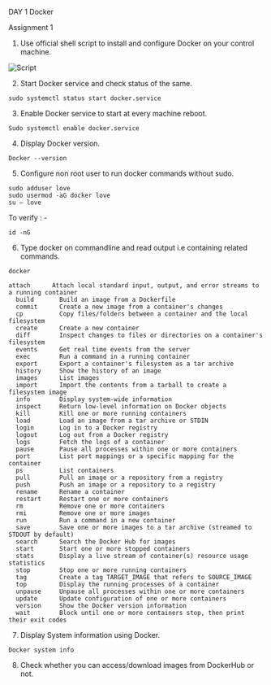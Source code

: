 DAY 1 Docker

Assignment 1
1. Use official shell script to install and configure Docker on your control machine. 

![Script](https://github.com/lovedeepsh/Docker_Assignment/blob/master/day1/script)

2. Start Docker service and check status of the same.
```
sudo systemctl status start docker.service
```
 
3. Enable Docker service to start at every machine reboot.
```
Sudo systemctl enable docker.service
```
 
4. Display Docker version. 
```
Docker --version
```
5. Configure non root user to run docker commands without sudo. 
```
sudo adduser love
sudo usermod -aG docker love
su – love
```


To verify : -
```
id -nG
```
6. Type docker on commandline and read output i.e containing related commands. 
```
docker
```
```
attach      Attach local standard input, output, and error streams to a running container
  build       Build an image from a Dockerfile
  commit      Create a new image from a container's changes
  cp          Copy files/folders between a container and the local filesystem
  create      Create a new container
  diff        Inspect changes to files or directories on a container's filesystem
  events      Get real time events from the server
  exec        Run a command in a running container
  export      Export a container's filesystem as a tar archive
  history     Show the history of an image
  images      List images
  import      Import the contents from a tarball to create a filesystem image
  info        Display system-wide information
  inspect     Return low-level information on Docker objects
  kill        Kill one or more running containers
  load        Load an image from a tar archive or STDIN
  login       Log in to a Docker registry
  logout      Log out from a Docker registry
  logs        Fetch the logs of a container
  pause       Pause all processes within one or more containers
  port        List port mappings or a specific mapping for the container
  ps          List containers
  pull        Pull an image or a repository from a registry
  push        Push an image or a repository to a registry
  rename      Rename a container
  restart     Restart one or more containers
  rm          Remove one or more containers
  rmi         Remove one or more images
  run         Run a command in a new container
  save        Save one or more images to a tar archive (streamed to STDOUT by default)
  search      Search the Docker Hub for images
  start       Start one or more stopped containers
  stats       Display a live stream of container(s) resource usage statistics
  stop        Stop one or more running containers
  tag         Create a tag TARGET_IMAGE that refers to SOURCE_IMAGE
  top         Display the running processes of a container
  unpause     Unpause all processes within one or more containers
  update      Update configuration of one or more containers
  version     Show the Docker version information
  wait        Block until one or more containers stop, then print their exit codes
```
7. Display System information using Docker. 
```
Docker system info
```
8. Check whether you can access/download images from DockerHub or not. 

